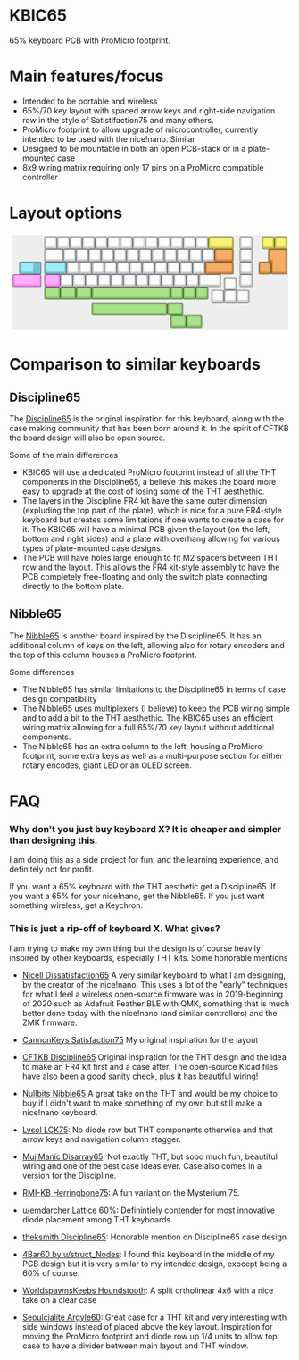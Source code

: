 # KBIC65
65% keyboard PCB with ProMicro footprint. 

# Main features/focus
- Intended to be portable and wireless
- 65%/70 key layout with spaced arrow keys and right-side navigation row in the style of Satistifaction75 and many others. 
- ProMicro footprint to allow upgrade of microcontroller, currently intended to be used with the nice!nano. Similar 
- Designed to be mountable in both an open PCB-stack or in a plate-mounted case
- 8x9 wiring matrix requiring only 17 pins on a ProMicro compatible controller

# Layout options

![image info](./img/layout-options.svg)

# Comparison to similar keyboards

## Discipline65
The [Discipline65](https://github.com/coseyfannitutti/discipline) is the original inspiration for this keyboard, along with the case making community that has been born around it. In the spirit of CFTKB the board design will also be open source.

Some of the main differences
- KBIC65 will use a dedicated ProMicro footprint instead of all the THT components in the Discipline65, a believe this makes the board more easy to upgrade at the cost of losing some of the THT aesthethic.
- The layers in the Discipline FR4 kit have the same outer dimension (expluding the top part of the plate), which is nice for a pure FR4-style keyboard but creates some limitations if one wants to create a case for it. The KBIC65 will have a minimal PCB given the layout (on the left, bottom and right sides) and a plate with overhang allowing for various types of plate-mounted case designs.
- The PCB will have holes large enough to fit M2 spacers between THT row and the layout. This allows the FR4 kit-style assembly to have the PCB completely free-floating and only the switch plate connecting directly to the bottom plate.

## Nibble65
The [Nibble65](https://nullbits.co/nibble/) is another board inspired by the Discipline65. It has an additional column of keys on the left, allowing also for rotary encoders and the top of this column houses a ProMicro footprint. 

Some differences
- The Nibble65 has similar limitations to the Discipline65 in terms of case design compatibility
- The Nibble65 uses multiplexers (I believe) to keep the PCB wiring simple and to add a bit to the THT aesthethic. The KBIC65 uses an efficient wiring matrix allowing for a full 65%/70 key layout without additional components.
- The Nibble65 has an extra column to the left, housing a ProMicro-footprint, some extra keys as well as a multi-purpose section for either rotary encodes, giant LED or an OLED screen.


# FAQ

### Why don't you just buy keyboard X? It is cheaper and simpler than designing this.
I am doing this as a side project for fun, and the learning experience, and definitely not for profit.

If you want a 65% keyboard with the THT aesthetic get a Discipline65. If you want a 65% for your nice!nano, get the Nibble65. If you just want something wireless, get a Keychron.

### This is just a rip-off of keyboard X. What gives?
I am trying to make my own thing but the design is of course heavily inspired by other keyboards, especially THT kits. Some honorable mentions

- [Nicell Dissatisfaction65](https://github.com/Nicell/Dissatisfaction-65)
A very similar keyboard to what I am designing, by the creator of the nice!nano. This uses a lot of the "early" techniques for what I feel a wireless open-source firmware was in 2019-beginning of 2020 such as Adafruit Feather BLE with QMK, something that is much better done today with the nice!nano (and similar controllers) and the ZMK firmware.

- [CannonKeys Satisfaction75](https://ilumkb.com/blogs/news/satisfaction-75-r2)
My original inspiration for the layout

- [CFTKB Discipline65](https://github.com/coseyfannitutti/discipline)
Original inspiration for the THT design and the idea to make an FR4 kit first and a case after. The open-source Kicad files have also been a good sanity check, plus it has beautiful wiring!

- [Nullbits Nibble65](https://nullbits.co/nibble/)
A great take on the THT and would be my choice to buy if I didn't want to make something of my own but still make a nice!nano keyboard.

- [Lysol LCK75](https://p3dstore.com/products/lck75): No diode row but THT components otherwise and that arrow keys and navigation column stagger.

- [MujiManic Disarray65](https://sneakbox.com/products/disarray): Not exactly THT, but sooo much fun, beautiful wiring and one of the best case ideas ever. Case also comes in a version for the Discipline.

- [RMI-KB Herringbone75](https://rmi-kb.com/herringbone/): A fun variant on the Mysterium 75.

- [u/emdarcher Lattice 60%](https://keyhive.xyz/shop/lattice): Definintiely contender for most innovative diode placement among THT keyboards

- [theksmith Discipline65](https://theksmith.com/hardware/designing-building-custom-mechanical-keyboard-2020/): Honorable mention on Discipline65 case design

- [4Bar60 by u/struct_Nodes](https://www.reddit.com/r/MechanicalKeyboards/comments/kyjpx3/my_girlfriend_surprised_me_with_a_breakup_before/): I found this keyboard in the middle of my PCB design but it is very similar to my intended design, expcept being a 60% of course.

- [WorldspawnsKeebs Houndstooth](https://www.etsy.com/uk/listing/717316405/houndstooth-kit-does-not-include?show_sold_out_detail=1&ref=nla_listing_details): A split ortholinear 4x6 with a nice take on a clear case

- [Seoulcialite Argyle60](https://geekhack.org/index.php?topic=106255.0): Great case for a THT kit and very interesting with side windows instead of placed above the key layout. Inspiration for moving the ProMicro footprint and diode row up 1/4 units to allow top case to have a divider between main layout and THT window.